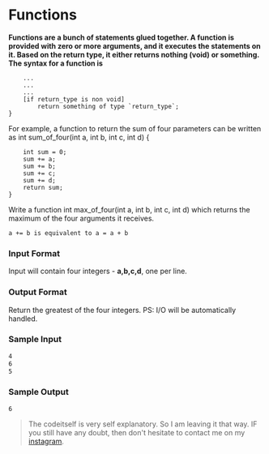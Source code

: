 # Functions

**Functions are a bunch of statements glued together. A function is provided with zero or more arguments, and it executes the statements on it. Based on the return type, it either returns nothing (void) or something.
The syntax for a function is**
```return_type function_name(arg_type_1 arg_1, arg_type_2 arg_2, ...) {
    ...
    ...
    ...
    [if return_type is non void]
        return something of type `return_type`;
}
```
For example, a function to return the sum of four parameters can be written as int sum_of_four(int a, int b, int c, int d) {
```int sum_of_four(int a, int b, int c, int d) {
    int sum = 0;
    sum += a;
    sum += b;
    sum += c;
    sum += d;
    return sum;
}
```
Write a function int max_of_four(int a, int b, int c, int d) which returns the maximum of the four arguments it receives.
```+= : Add and assignment operator. It adds the right operand to the left operand and assigns the result to the left operand.
a += b is equivalent to a = a + b
```
### Input Format

Input will contain four integers - **a,b,c,d**, one per line.

### Output Format

Return the greatest of the four integers.
PS: I/O will be automatically handled.

### Sample Input
```3
4
6
5
```
### Sample Output
```
6
```
>The codeitself is very self explanatory. So I am leaving it that way. IF you still have any doubt, then don't hesitate to contact me on my [instagram](https://www.instagram.com/_nilu343/).
